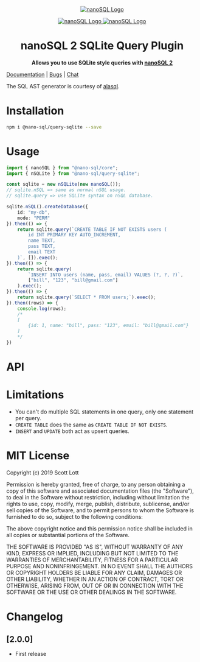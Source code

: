 <p align="center">
  <a href="https://github.com/ClickSimply/Nano-SQL/tree/2.0/packages/Core">
    <img src="https://github.com/ClickSimply/Nano-SQL/raw/2.0/graphics/logo.png" alt="nanoSQL Logo">
  </a>
</p>
<p align="center">
  <a href="https://badge.fury.io/js/%40nano-sql%2Fadapter-dynamo">
    <img src="https://badge.fury.io/js/%40nano-sql%2Fadapter-dynamo.svg" alt="nanoSQL Logo">
  </a>
  <a href="https://github.com/ClickSimply/@nano-sql/core/blob/master/LICENSE">
    <img src="https://img.shields.io/npm/l/express.svg?style=flat-square" alt="nanoSQL Logo">
  </a>
</p>

<h1 align="center">nanoSQL 2 SQLite Query Plugin</h1>
<p align="center">
  <strong>Allows you to use SQLite style queries with <a href="https://www.npmjs.com/package/@nano-sql/core">nanoSQL 2</a></strong>
</p>

[Documentation](https://nanosql.io/adapters/dynamodb.html) | [Bugs](https://github.com/ClickSimply/Nano-SQL/issues) | [Chat](https://gitter.im/nano-sql/community)

The SQL AST generator is courtesy of [alasql](https://github.com/agershun/alasql).

# Installation

```sh
npm i @nano-sql/query-sqlite --save
```

# Usage
```ts
import { nanoSQL } from "@nano-sql/core";
import { nSQLite } from "@nano-sql/query-sqlite";

const sqlite = new nSQLite(new nanoSQL());
// sqlite.nSQL => same as normal nSQL usage.
// sqlite.query => use SQLite syntax on nSQL database.

sqlite.nSQL().createDatabase({
    id: "my-db",
    mode: "PERM"
}).then(() => {
    return sqlite.query(`CREATE TABLE IF NOT EXISTS users (
        id INT PRIMARY KEY AUTO_INCREMENT,
        name TEXT,
        pass TEXT,
        email TEXT
    )`, []).exec();
}).then(() => {
    return sqlite.query(
        `INSERT INTO users (name, pass, email) VALUES (?, ?, ?)`, 
        ["bill", "123", "bill@gmail.com"]
    ).exec();
}).then(() => {
    return sqlite.query(`SELECT * FROM users;`).exec();
}).then((rows) => {
    console.log(rows);
    /*
    [
        {id: 1, name: "bill", pass: "123", email: "bill@gmail.com"}
    ]
    */
})

```


# API




# Limitations
- You can't do multiple SQL statements in one query, only one statement per query.
- `CREATE TABLE` does the same as `CREATE TABLE IF NOT EXISTS`.
- `INSERT` and `UPDATE` both act as upsert queries.


# MIT License

Copyright (c) 2019 Scott Lott

Permission is hereby granted, free of charge, to any person obtaining a copy
of this software and associated documentation files (the "Software"), to deal
in the Software without restriction, including without limitation the rights
to use, copy, modify, merge, publish, distribute, sublicense, and/or sell
copies of the Software, and to permit persons to whom the Software is
furnished to do so, subject to the following conditions:

The above copyright notice and this permission notice shall be included in all
copies or substantial portions of the Software.

THE SOFTWARE IS PROVIDED "AS IS", WITHOUT WARRANTY OF ANY KIND, EXPRESS OR
IMPLIED, INCLUDING BUT NOT LIMITED TO THE WARRANTIES OF MERCHANTABILITY,
FITNESS FOR A PARTICULAR PURPOSE AND NONINFRINGEMENT. IN NO EVENT SHALL THE
AUTHORS OR COPYRIGHT HOLDERS BE LIABLE FOR ANY CLAIM, DAMAGES OR OTHER
LIABILITY, WHETHER IN AN ACTION OF CONTRACT, TORT OR OTHERWISE, ARISING FROM,
OUT OF OR IN CONNECTION WITH THE SOFTWARE OR THE USE OR OTHER DEALINGS IN THE
SOFTWARE.

# Changelog


## [2.0.0]
- First release